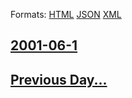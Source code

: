 
Formats: [HTML](2001/06/1/index.html)  [JSON](2001/06/1/index.json)  [XML](2001/06/1/index.xml)  

## [2001-06-1](/news/2001/06/1/index.md)

## [Previous Day...](/news/2001/05/31/index.md)

